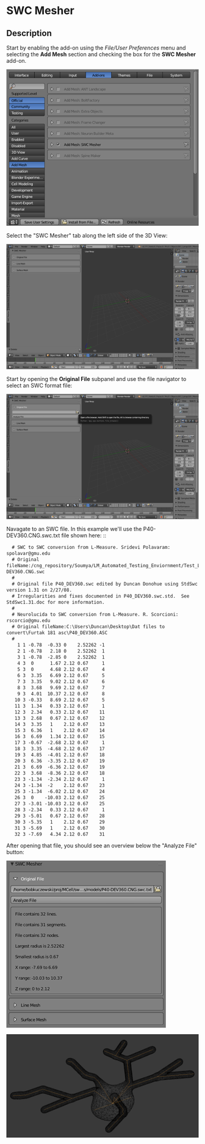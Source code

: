 # SWC Mesher
## Description

Start by enabling the add-on using the *File/User Preferences* menu and selecting the **Add Mesh** section and checking the box for the **SWC Mesher** add-on.

![Enable](../images/enable_addon.png?raw=true "Enable Addon")

Select the "SWC Mesher" tab along the left side of the 3D View:

![Installed](../images/newly_installed.png?raw=true "Newly Installed SWC Mesher")

Start by opening the **Original File** subpanel and use the file navigator to select an SWC format file:

![SelectFile](../images/select_a_file.png?raw=true "Selecting a File")

Navagate to an SWC file. In this example we'll use the P40-DEV360.CNG.swc.txt file shown here: ::

```
  # SWC to SWC conversion from L-Measure. Sridevi Polavaram: spolavar@gmu.edu
  # Original fileName:/cng_repository/Soumya/LM_Automated_Testing_Enviornment/Test_Lm3.7.2_10062011_SG_Linux_NMOConv6/TestResults/LoadTest/test_10/P40-DEV360.CNG.swc
  #
  # Original file P40_DEV360.swc edited by Duncan Donohue using StdSwc version 1.31 on 2/27/08.
  # Irregularities and fixes documented in P40_DEV360.swc.std.  See StdSwc1.31.doc for more information.
  #
  # Neurolucida to SWC conversion from L-Measure. R. Scorcioni: rscorcio@gmu.edu
  # Original fileName:C:\Users\Duncan\Desktop\Dat files to convert\Furtak 181 asc\P40_DEV360.ASC
  #
    1 1 -0.78  -0.33 0    2.52262 -1
    2 1 -0.78   2.18 0    2.52262  1
    3 1 -0.78  -2.85 0    2.52262  1
    4 3  0      1.67 2.12 0.67     1
    5 3  0      4.68 2.12 0.67     4
    6 3  3.35   6.69 2.12 0.67     5
    7 3  3.35   9.02 2.12 0.67     6
    8 3  3.68   9.69 2.12 0.67     7
    9 3  4.01  10.37 2.12 0.67     8
   10 3 -0.33   8.69 2.12 0.67     5
   11 3  1.34   0.33 2.12 0.67     1
   12 3  2.34   0.33 2.12 0.67    11
   13 3  2.68   0.67 2.12 0.67    12
   14 3  3.35   1    2.12 0.67    13
   15 3  6.36   1    2.12 0.67    14
   16 3  6.69   1.34 2.12 0.67    15
   17 3 -0.67  -2.68 2.12 0.67     1
   18 3  3.35  -4.68 2.12 0.67    17
   19 3  4.85  -4.01 2.12 0.67    18
   20 3  6.36  -3.35 2.12 0.67    19
   21 3  6.69  -6.36 2.12 0.67    19
   22 3  3.68  -8.36 2.12 0.67    18
   23 3 -1.34  -2.34 2.12 0.67     1
   24 3 -1.34  -2    2.12 0.67    23
   25 3 -1.34  -6.02 2.12 0.67    24
   26 3  0    -10.03 2.12 0.67    25
   27 3 -3.01 -10.03 2.12 0.67    25
   28 3 -2.34   0.33 2.12 0.67     1
   29 3 -5.01   0.67 2.12 0.67    28
   30 3 -5.35   1    2.12 0.67    29
   31 3 -5.69   1    2.12 0.67    30
   32 3 -7.69   4.34 2.12 0.67    31
```

After opening that file, you should see an overview below the "Analyze File" button:

![SelectFile](../images/opened_P40.png?raw=true "Selecting a File")



![Mesh](../images/P40-DEV360_mesh_center.png?raw=true "Meshed Neuron")

